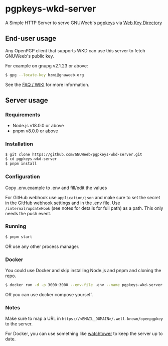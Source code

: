 # pgpkeys-wkd-server

A Simple HTTP Server to serve GNUWeeb's [pgpkeys](https://github.com/GNUWeeb/pgpkeys) via [Web Key Directory](https://datatracker.ietf.org/doc/html/draft-koch-openpgp-webkey-service)

## End-user usage
Any OpenPGP client that supports WKD can use this server to fetch GNUWeeb's public key.

For example on gnupg v2.1.23 or above:
```bash
$ gpg --locate-key hzmi@gnuweeb.org
```

See the [FAQ / WIKI](https://gnupg.org/faq/wkd.html) for more information.

## Server usage
### Requirements
- Node.js v18.0.0 or above
- pnpm v8.0.0 or above
### Installation
```bash
$ git clone https://github.com/GNUWeeb/pgpkeys-wkd-server.git
$ cd pgpkeys-wkd-server
$ pnpm install
```
### Configuration
Copy .env.example to .env and fill/edit the values

For GitHub webhook use `application/json` and make sure to set the secret in the GitHub webhook settings and in the .env file.
Use `/internal/updateHook` (see notes for details for full path) as a path. This only needs the push event.

### Running
```bash
$ pnpm start
```
OR use any other process manager.

### Docker
You could use Docker and skip installing Node.js and pnpm and cloning the repo.
```bash
$ docker run -d -p 3000:3000 --env-file .env --name pgpkeys-wkd-server ghcr.io/gnuweeb/pgpkeys-wkd-server:latest
```
OR you can use docker compose yourself.

### Notes
Make sure to map a URL in `https://<EMAIL_DOMAIN>/.well-known/openpgpkey` to the server.

For Docker, you can use something like [watchtower](https://github.com/containrrr/watchtower) to keep the server up to date.
